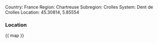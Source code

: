 Country: France
Region: Chartreuse
Subregion: Crolles
System: Dent de Crolles
Location: 45.30814, 5.85554

### Location

{{ map }}
